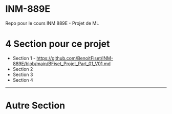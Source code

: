 # INM-889E
Repo pour le cours INM 889E - Projet de ML

# 4 Section pour ce projet
  + Section 1 - https://github.com/BenoitFiset/INM-889E/blob/main/BFiset_Projet_Part_01_V01.md
  + Section 2
  + Section 3
  + Section 4

***

# Autre Section

